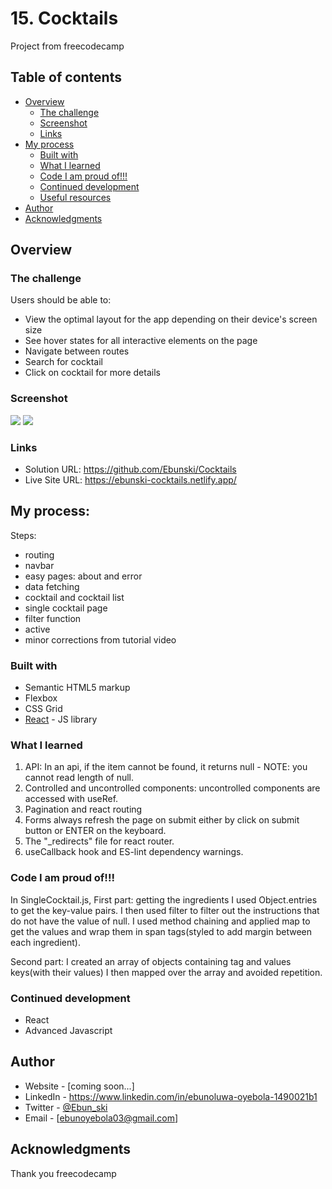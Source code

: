 # 15. Cocktails

Project from freecodecamp

## Table of contents

- [Overview](#overview)
  - [The challenge](#the-challenge)
  - [Screenshot](#screenshot)
  - [Links](#links)
- [My process](#my-process)
  - [Built with](#built-with)
  - [What I learned](#what-i-learned)
  - [Code I am proud of!!!](#code-I-am-proud-of!!!)
  - [Continued development](#continued-development)
  - [Useful resources](#useful-resources)
- [Author](#author)
- [Acknowledgments](#acknowledgments)

## Overview

### The challenge

Users should be able to:

- View the optimal layout for the app depending on their device's screen size
- See hover states for all interactive elements on the page
- Navigate between routes
- Search for cocktail
- Click on cocktail for more details

### Screenshot

![](./Screenshots/screenshot-desktop.png)
![](./Screenshots/screenshot-mobile.png)

### Links

- Solution URL: https://github.com/Ebunski/Cocktails
- Live Site URL: https://ebunski-cocktails.netlify.app/

## My process:

Steps:

- routing
- navbar
- easy pages: about and error
- data fetching
- cocktail and cocktail list
- single cocktail page
- filter function
- active
- minor corrections from tutorial video

### Built with

- Semantic HTML5 markup
- Flexbox
- CSS Grid
- [React](https://reactjs.org/) - JS library

### What I learned

1. API: In an api, if the item cannot be found, it returns null - NOTE: you cannot read length of null.
2. Controlled and uncontrolled components: uncontrolled components are accessed with useRef.
3. Pagination and react routing
4. Forms always refresh the page on submit either by click on submit button or ENTER on the keyboard.
5. The "\_redirects" file for react router.
6. useCallback hook and ES-lint dependency warnings.

### Code I am proud of!!!

In SingleCocktail.js,
First part: getting the ingredients
I used Object.entries to get the key-value pairs.
I then used filter to filter out the instructions that do not have the value of null.
I used method chaining and applied map to get the values and wrap them in span tags(styled to add margin between each ingredient).

Second part:
I created an array of objects containing tag and values keys(with their values)
I then mapped over the array and avoided repetition.

### Continued development

- React
- Advanced Javascript

## Author

- Website - [coming soon...]
- LinkedIn - https://www.linkedin.com/in/ebunoluwa-oyebola-1490021b1
- Twitter - [@Ebun_ski](https://www.twitter.com/Ebun_ski)
- Email - [ebunoyebola03@gmail.com]

## Acknowledgments

Thank you freecodecamp
